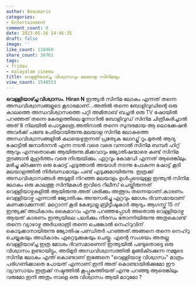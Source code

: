 ```yaml
---
author: Beaumaris
categories:
- Entertainment
comment_count: 0
date: 2023-05-26 14:46:35
draft: false
image: ''
like_count: 110460
share_count: 36761
tags:
- fridau
- malayalam cinema
title: വെള്ളിയാഴ്ച്ച വിശ്വാസവും മലയാള സിനിമയും
view_count: 1548553
---
```


**വെള്ളിയാഴ്ച്ച വിശ്വാസം.** **Hiran N** ഇന്ത്യൻ സിനിമ ലോകം എന്നത് തന്നെ അന്ധവിശ്വാസങ്ങളുടെ കൂടാരമാണ്...അതിൽ തന്നെ ബോളിവുഡിന്റെ ഒരു കാലത്തെ അന്ധവിശ്വാസത്തെ പറ്റി അമിതാബ് ബച്ചൻ ഒരു TV ഷോയിൽ പറഞ്ഞത് തന്നെ കേരളത്തിലെ മൂന്നാറിൽ ബോളിവുഡ് സിനിമ ചിത്രീകരിച്ചാൽ അത് 8 നിലയിൽ പൊട്ടുമത്രെ.അതിനാൽ തന്നെ സുന്ദരമായ ആ ലൊക്കേഷൻ അവർക്ക് പണ്ടേ പേടിയായിരുന്നു.മലയാള സിനിമ ലോകത്തെ അന്ധവിശ്വാസങ്ങളിൽ കഥയെഴുതുന്നത് പ്രത്യേക ലോഡ്ജ് റൂം മുതൽ ആദ്യ ഷോട്ടിൽ ജനാർദനൻ എന്ന നടൻ വരെ വരെ വന്നാൽ സിനിമ ബമ്പർ ഹിറ്റ് ആവും എന്നതൊക്കെ ആയിരുന്നു.മിക്കവാറും ജ്യോതിഷന്മാരെ കണ്ട് സിനിമ തുടങ്ങാൻ മുഹൂർത്തം വരെ നിശ്ചയിക്കും. ഏറ്റവും കോമഡി എന്നത് ആരെങ്കിലും മരിച്ചു കിടക്കുന്ന ഒരു ഷോട്ട് എടുത്താൽ അയാൾ നടന്നു പോകുന്ന ഷോട്ട് കൂടി മലയാളത്തിൽ നിർബന്ധമായും പണ്ട് എടുക്കുമായിരുന്നു. ഇത്രക്ക് അന്ധവിശ്വാസങ്ങൾ അടുമുടി നിറഞ്ഞ മലയാളം ഉൾപ്പടെയുള്ള ഇന്ത്യൻ സിനിമ ലോകം ഒരു കാലത്തു സിനിമകൾ ഇവിടെ റിലീസ് ചെയ്തിരുന്നത് വെള്ളിയാഴ്ചകളിൽ ആയിരുന്നു.അത് ശരിക്കും അത്ഭുദം തന്നെയാണ്.കാരണം വെള്ളിയാഴ്ച എന്നാൽ ജ്യോതിഷം അനുസരിച്ചു ഏറ്റവും മോശം ദിവസമായാണ് കണക്കാക്കുന്നത്. [](https://cdn.boolokam.com/articles/2023/05/fwfwfggggg.jpg)മറ്റൊന്ന് കൂടി കേട്ടോളു.ബ്രിട്ടീഷുകാർ ആദ്യം ആഗസ്ത് 15 ന് ഇന്ത്യക്ക് അധികാരം കൈമാറാം എന്നു പറഞ്ഞപ്പോൾ അതൊരു വെള്ളിയാഴ്ച ആയത് കാരണം ഇന്ത്യയിലെ പലർക്കും നീരസം തോന്നിയിരുന്നു അതുകൊണ്ട് തന്നെ വ്യാഴാഴ്ച അർധരാത്രി തന്നെ ചെങ്കോൽ നെഹ്‌റുവിന് കൊടുക്കാനായിരുന്നു ജ്യോതിഷ പണ്ഡിതർ പറഞ്ഞത്.അങ്ങനെ തന്നെ നെഹ്റു ചെയ്യുകയും അധികാരം ഏറ്റെടുക്കുകയും ചെയ്തു. എന്റെ സംശയം അതല്ല വെള്ളിയാഴ്ച്ച ഇത്ര മോശം ദിവസമാണെന് ഇന്ത്യയിൽ പണ്ടുതൊട്ടെ ഒരു വിശ്വാസം ഉണ്ടായിട്ടും, അടിമുടി അന്ധവിശ്വാസത്തിൽ മുങ്ങികിടക്കുന്ന നമ്മുടെ സിനിമ ലോകം എന്ത് കൊണ്ടാണ് ഇങ്ങേനെ "വെള്ളിയാഴ്ച വിശ്വാസം" മാത്രം പരിഗണിക്കാതെ പോയത് എന്നാണ്.ഇനി അത് കൊണ്ടായിരിക്കുമോ ഈ വ്യവസായം ഇത്രക്ക് നഷ്ടത്തിൽ കൂപ്പുകുത്തിയത് എന്നു പറഞ്ഞു ആരെങ്കിലും വരുമോ.ഇനി അതും നാളെ ഒരു വിശ്വാസം ആയി മാറുമോ ?